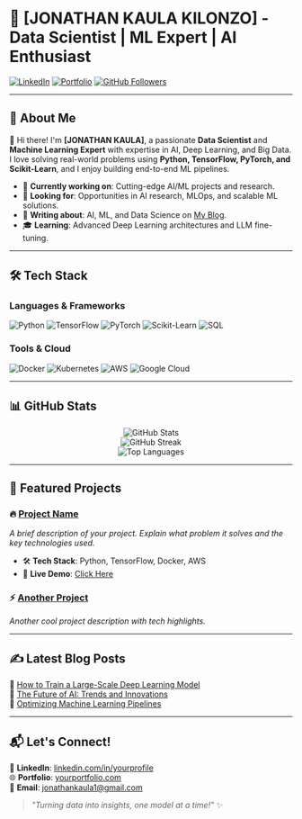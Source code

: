 <!-- JONATHAN KAULA KILONZO -->
# 🚀 [JONATHAN KAULA KILONZO] - Data Scientist | ML Expert | AI Enthusiast 

[![LinkedIn](https://img.shields.io/badge/LinkedIn-Profile-blue?style=flat&logo=linkedin)](https://in.com/in/jonathan-kaula-7a3222349/)
[![Portfolio](https://img.shields.io/badge/Portfolio-Website-green?style=flat&logo=google-chrome)](https://yourportfolio.com/)
[![GitHub Followers](https://img.shields.io/github/followers/yourusername?label=Follow&style=social)](https://github.com/jonathan-kaula)

---

## 🧠 About Me

👋 Hi there! I'm **[JONATHAN KAULA]**, a passionate **Data Scientist** and **Machine Learning Expert** with expertise in AI, Deep Learning, and Big Data. I love solving real-world problems using **Python, TensorFlow, PyTorch, and Scikit-Learn**, and I enjoy building end-to-end ML pipelines. 

- 🔬 **Currently working on**: Cutting-edge AI/ML projects and research.
- 🎯 **Looking for**: Opportunities in AI research, MLOps, and scalable ML solutions.
- 📝 **Writing about**: AI, ML, and Data Science on [My Blog](https://yourblog.com).
- 🎓 **Learning**: Advanced Deep Learning architectures and LLM fine-tuning.

---

## 🛠️ Tech Stack

### **Languages & Frameworks**
![Python](https://img.shields.io/badge/Python-3776AB?style=flat&logo=python&logoColor=white)
![TensorFlow](https://img.shields.io/badge/TensorFlow-FF6F00?style=flat&logo=tensorflow&logoColor=white)
![PyTorch](https://img.shields.io/badge/PyTorch-EE4C2C?style=flat&logo=pytorch&logoColor=white)
![Scikit-Learn](https://img.shields.io/badge/Scikit--Learn-F7931E?style=flat&logo=scikit-learn&logoColor=white)
![SQL](https://img.shields.io/badge/SQL-4479A1?style=flat&logo=postgresql&logoColor=white)

### **Tools & Cloud**
![Docker](https://img.shields.io/badge/Docker-2496ED?style=flat&logo=docker&logoColor=white)
![Kubernetes](https://img.shields.io/badge/Kubernetes-326CE5?style=flat&logo=kubernetes&logoColor=white)
![AWS](https://img.shields.io/badge/AWS-232F3E?style=flat&logo=amazon-aws&logoColor=white)
![Google Cloud](https://img.shields.io/badge/GCP-4285F4?style=flat&logo=google-cloud&logoColor=white)

---

## 📊 GitHub Stats

<p align="center">
  <img src="https://github-readme-stats.vercel.app/api?username=yourusername&show_icons=true&theme=radical" alt="GitHub Stats" />
  <br>
  <img src="https://github-readme-streak-stats.herokuapp.com/?user=yourusername&theme=radical" alt="GitHub Streak" />
  <br>
  <img src="https://github-readme-stats.vercel.app/api/top-langs/?username=yourusername&layout=compact&theme=radical" alt="Top Languages" />
</p>

---

## 🚀 Featured Projects

### 🔥 [Project Name](https://github.com/yourusername/project-repo)
_A brief description of your project. Explain what problem it solves and the key technologies used._

- 🛠 **Tech Stack**: Python, TensorFlow, Docker, AWS
- 🚀 **Live Demo**: [Click Here](https://yourprojectdemo.com)

### ⚡ [Another Project](https://github.com/yourusername/another-project)
_Another cool project description with tech highlights._

---

## ✍️ Latest Blog Posts
📌 [How to Train a Large-Scale Deep Learning Model](https://yourblog.com/deep-learning-tutorial)  
📌 [The Future of AI: Trends and Innovations](https://yourblog.com/ai-trends)  
📌 [Optimizing Machine Learning Pipelines](https://yourblog.com/ml-pipelines)  

---

## 📬 Let's Connect!

💼 **LinkedIn**: [linkedin.com/in/yourprofile](https://https://www.linkedin.com/in/jonathan-kaula-7a3222349/)  
🌐 **Portfolio**: [yourportfolio.com](https://yourportfolio.com/)  
📧 **Email**: jonathankaula1@gmail.com  

> _"Turning data into insights, one model at a time!"_ ✨

